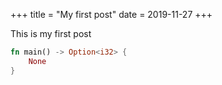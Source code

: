 +++
title = "My first post"
date = 2019-11-27
+++

This is my first post

```rust
fn main() -> Option<i32> {
    None
}
```
